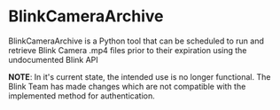 # BlinkCameraArchive
BlinkCameraArchive is a Python tool that can be scheduled to run and retrieve Blink Camera .mp4 files prior to their expiration using the undocumented Blink API

**NOTE**: In it's current state, the intended use is no longer functional. The Blink Team has made changes which are not compatible with the implemented method for authentication.
